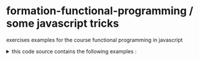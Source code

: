 # formation-functional-programming / some javascript tricks
exercises examples for the course functional programming in javascript
<details>
<summary> this code source contains the following examples :  </summary>
  <p>
Example shows the importance of immutability (issue due to mutable state)<br>
arrow function syntax<br>
examples of First class function (function as data , function as argument , returning function , partial application)<br>
example of Higher Order Function <br>
example of javascript tricks (init param at call , init param with spread operator)<br>
    example of importing svg as a react component<br></p>
</details>

